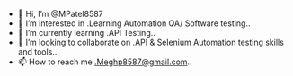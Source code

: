 - 👋 Hi, I’m @MPatel8587
- 👀 I’m interested in .Learning Automation QA/ Software testing..
- 🌱 I’m currently learning .API Testing..
- 💞️ I’m looking to collaborate on .API & Selenium Automation testing skills and tools..
- 📫 How to reach me .Meghp8587@gmail.com..

<!---
MPatel8587/MPatel8587 is a ✨ special ✨ repository because its `README.md` (this file) appears on your GitHub profile.
You can click the Preview link to take a look at your changes.
--->
